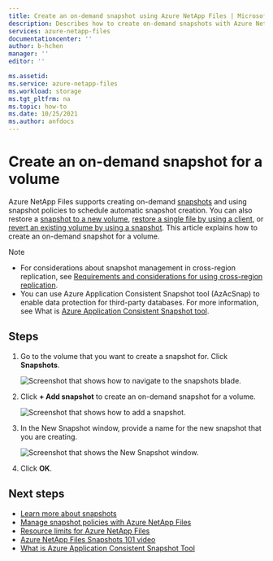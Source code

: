 ```yaml
---
title: Create an on-demand snapshot using Azure NetApp Files | Microsoft Docs
description: Describes how to create on-demand snapshots with Azure NetApp Files.  
services: azure-netapp-files
documentationcenter: ''
author: b-hchen
manager: ''
editor: ''

ms.assetid:
ms.service: azure-netapp-files
ms.workload: storage
ms.tgt_pltfrm: na
ms.topic: how-to
ms.date: 10/25/2021
ms.author: anfdocs
---
```

# Create an on-demand snapshot for a volume

Azure NetApp Files supports creating on-demand [snapshots](snapshots-introduction.md) and using snapshot policies to schedule automatic snapshot creation. You can also restore a [snapshot to a new volume](snapshots-restore-new-volume.md), [restore a single file by using a client](snapshots-restore-file-client.md), or [revert an existing volume by using a snapshot](snapshots-revert-volume.md). This article explains how to create an on-demand snapshot for a volume. 

> [!NOTE] 
> * For considerations about snapshot management in cross-region replication, see [Requirements and considerations for using cross-region replication](cross-region-replication-requirements-considerations.md).
> * You can use Azure Application Consistent Snapshot tool (AzAcSnap) to enable data protection for third-party databases. For more information, see What is [Azure Application Consistent Snapshot tool](azacsnap-introduction.md).
 
## Steps

1.	Go to the volume that you want to create a snapshot for. Click **Snapshots**.

    ![Screenshot that shows how to navigate to the snapshots blade.](../media/azure-netapp-files/azure-netapp-files-navigate-to-snapshots.png)

2.  Click **+ Add snapshot** to create an on-demand snapshot for a volume.

    ![Screenshot that shows how to add a snapshot.](../media/azure-netapp-files/azure-netapp-files-add-snapshot.png)

3.	In the New Snapshot window, provide a name for the new snapshot that you are creating.   

    ![Screenshot that shows the New Snapshot window.](../media/azure-netapp-files/azure-netapp-files-new-snapshot.png)

4. Click **OK**. 

## Next steps

* [Learn more about snapshots](snapshots-introduction.md)
* [Manage snapshot policies with Azure NetApp Files](snapshots-manage-policy.md)
* [Resource limits for Azure NetApp Files](azure-netapp-files-resource-limits.md)
* [Azure NetApp Files Snapshots 101 video](https://www.youtube.com/watch?v=uxbTXhtXCkw&feature=youtu.be)
* [What is Azure Application Consistent Snapshot Tool](azacsnap-introduction.md)
